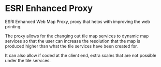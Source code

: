 ESRI Enhanced Proxy
===================

ESRI Enhanced Web Map Proxy, proxy that helps with improving the web printing.

The proxy allows for the changing out tile map services to dynamic map services so that the user can increase the resolution that the map is produced higher than what the tile services have been created for.

It can also allow if coded at the client end, extra scales that are not possible under the tile services.

